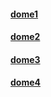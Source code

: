 #### [dome1](https://tianyuny.github.io/IFE/lingjichuxueyuan/task20-21/dome1.html)
#### [dome2](https://tianyuny.github.io/IFE/lingjichuxueyuan/task20-21/dome2.html)
#### [dome3](https://tianyuny.github.io/IFE/lingjichuxueyuan/task20-21/dome3.html)
#### [dome4](https://tianyuny.github.io/IFE/lingjichuxueyuan/task20-21/dome4.html)
